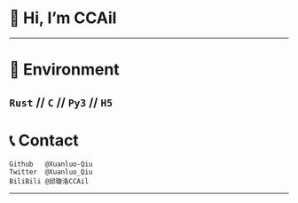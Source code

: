 # 👋 Hi, I’m CCAil
***
# 📕 Environment
## `Rust` // `C` // `Py3` // `H5`

# 📞 Contact

```text
Github   @Xuanluo-Qiu
Twitter  @Xuanluo_Qiu
BiliBili @邱璇洛CCAil
```
***
